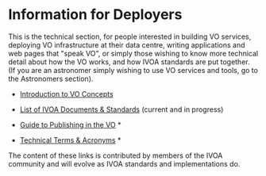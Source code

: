 Information for Deployers
==========================

This is the technical section, for people interested in building VO services, deploying VO infrastructure at their data centre, writing applications and web pages that "speak VO", or simply those wishing to know more technical detail about how the VO works, and how IVOA standards are put together. (If you are an astronomer simply wishing to use VO services and tools, go to the Astronomers section).

* [Introduction to VO Concepts](/deployers/intro_to_vo_concepts)

* [List of IVOA Documents & Standards](/documents/) (current and in progress)

* [Guide to Publishing in the VO](http://wiki.ivoa.net/twiki/bin/view/IVOA/PublishingInTheVONew) *

* [Technical Terms & Acronyms](http://wiki.ivoa.net/twiki/bin/view/IVOA/VOGlossary) *

The content of these links is contributed by members of the IVOA community and will evolve as IVOA standards and implementations do.